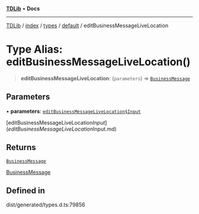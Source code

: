 [**TDLib**](../../../../../../README.md) • **Docs**

***

[TDLib](../../../../../../modules.md) / [index](../../../../../README.md) / [types](../../../README.md) / [default](../README.md) / editBusinessMessageLiveLocation

# Type Alias: editBusinessMessageLiveLocation()

> **editBusinessMessageLiveLocation**: (`parameters`) => [`BusinessMessage`](BusinessMessage.md)

## Parameters

• **parameters**: [`editBusinessMessageLiveLocation$Input`](editBusinessMessageLiveLocation$Input.md)

[editBusinessMessageLiveLocation$Input](editBusinessMessageLiveLocation$Input.md)

## Returns

[`BusinessMessage`](BusinessMessage.md)

[BusinessMessage](BusinessMessage.md)

## Defined in

dist/generated/types.d.ts:79856
